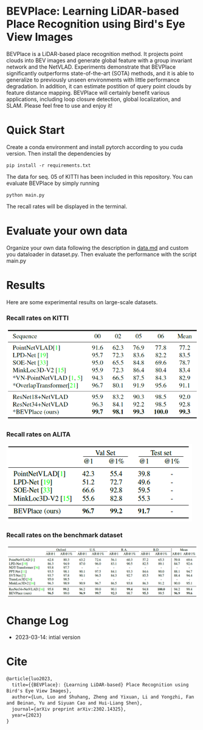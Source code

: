# BEVPlace: Learning LiDAR-based Place Recognition using Bird's Eye View Images
BEVPlace is a LiDAR-based place recognition method. It projects point clouds into BEV images and generate global feature with a group invariant network and the NetVLAD. Experiments demonstrate that BEVPlace significantly outperforms state-of-the-art (SOTA) methods, and it is able to generalize to previously unseen environments with little performance degradation. In addition, it can estimate postition of query point clouds by feature distance mapping. BEVPlace will certainly benefit various applications, including loop closure detection, global localization, and SLAM. Please feel free to use and enjoy it!



# Quick Start

Create a conda environment and install pytorch according to you cuda version. Then install the dependencies by 
```
pip install -r requirements.txt
```

The data for seq. 05 of KITTI has been included in this repository. You can evaluate BEVPlace by simply running
```
python main.py
```
The recall rates will be displayed in the terminal.

# Evaluate your own data
Organize your own data following the description in [data.md](./data/data.md) and custom you dataloader in dataset.py. Then evaluate the performance with the script main.py

# Results
Here are some experimental results on large-scale datasets.
### Recall rates on KITTI
![KITTI](imgs/KITTI.png)
### Recall rates on ALITA
![KITTI](imgs/ALITA.png)
### Recall rates on the benchmark dataset
![KITTI](imgs/benchmark_dataset.png)

# Change Log
- 2023-03-14: intial version

# Cite
```
@article{luo2023,
  title={{BEVPlace}: {Learning LiDAR-based} Place Recognition using Bird's Eye View Images},
  author={Lun, Luo and Shuhang, Zheng and Yixuan, Li and Yongzhi, Fan and Beinan, Yu and Siyuan Cao and Hui-Liang Shen},
  journal={arXiv preprint arXiv:2302.14325},
  year={2023}
}
```

